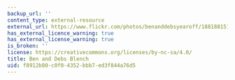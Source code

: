 ```yaml
---
backup_url: ''
content_type: external-resource
external_url: https://www.flickr.com/photos/benanddebsyearoff/1881881516/
has_external_licence_warning: true
has_external_license_warning: true
is_broken: ''
license: https://creativecommons.org/licenses/by-nc-sa/4.0/
title: Ben and Debs Blench
uid: f8912b80-c0f0-4352-bbb7-ed3f844a76d5
---
```

